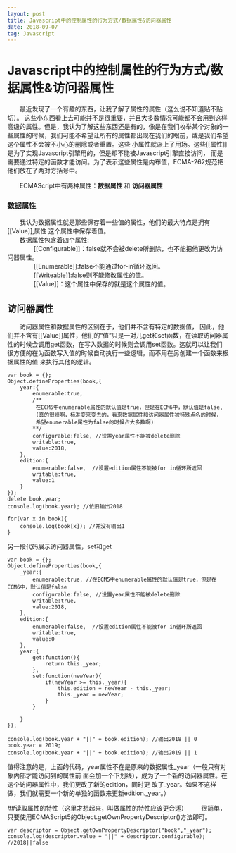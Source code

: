 ```yaml
---
layout: post
title: Javascript中的控制属性的行为方式/数据属性&访问器属性
date: 2018-09-07
tag: Javascript
---
```


# Javascript中的控制属性的行为方式/数据属性&访问器属性

&emsp;&emsp;最近发现了一个有趣的东西，让我了解了属性的属性（这么说不知道贴不贴切）。
这些小东西看上去可能并不是很重要，并且大多数情况可能都不会用到这样高级的属性。但是，我认为了解这些东西还是有的，像是在我们枚举某个对象的一些属性的时候，我们可能不希望让所有的属性都出现在我们的眼前，或是我们希望这个属性不会被不小心的删除或者重置。这些
小属性就派上了用场。这些[[属性]]是为了实现Javascript引擎用的，但是却不能被Javascript引擎直接访问，
而是需要通过特定的函数才能访问。为了表示这些属性是内布值，ECMA-262规范把他们放在了两对方括号中。

&emsp;&emsp;ECMAScript中有两种属性：**数据属性** 和 **访问器属性**

### 数据属性
&emsp;&emsp;我认为数据属性就是那些保存着一些值的属性，他们的最大特点是拥有[[Value]],属性
 这个属性中保存着值。  
  &emsp;&emsp;数据属性包含着四个属性:  
  &emsp;&emsp; &emsp;&emsp;[[Configurable]]：false就不会被delete所删除，也不能把他更改为访问器属性。  
  &emsp;&emsp; &emsp;&emsp;[[Enumerable]]:false不能通过for-in循环返回。  
  &emsp;&emsp; &emsp;&emsp;[[Writeable]]:false则不能修改属性的值。  
  &emsp;&emsp; &emsp;&emsp;[[Value]]：这个属性中保存的就是这个属性的值。

## 访问器属性  
 &emsp;&emsp;访问器属性和数据属性的区别在于，他们并不含有特定的数据值，
  因此，他们并不含有[[Value]]属性，他们的“值”只是一对儿get和set函数，在读取访问器属
  性的时候会调用get函数，在写入数据的时候则会调用set函数。这就可以让我们
  很方便的在为函数写入值的时候自动执行一些逻辑，而不用在另创建一个函数来根据属性的值
  来执行其他的逻辑。
  ```
  var book = {};
  Object.defineProperties(book,{
      year:{
          enumerable:true,
          /**
           在ECM5中enumerable属性的默认值是true，但是在ECM6中，默认值是false,
           (真的很烦啊，标准变来变去的，看来数据属性和访问器属性被特殊点名的时候，
           希望enumerable属性为false的时候占大多数啊)
          **/
          configurable:false, //设置year属性不能被delete删除
          writable:true,
          value:2018,
      },
      edition:{
          enumerable:false,  //设置edition属性不能被for in循环所返回
          writable:true,
          value:1
      }
  });
  delete book.year;
  console.log(book.year); //依旧输出2018

  for(var x in book){
      console.log(book[x]); //并没有输出1
  }

```

另一段代码展示访问器属性，set和get
```
var book = {};
Object.defineProperties(book,{
    _year:{
        enumerable:true, //在ECM5中enumerable属性的默认值是true，但是在ECM6中，默认值是false
        configurable:false, //设置year属性不能被delete删除
        writable:true,
        value:2018,
    },
    edition:{
        enumerable:false,  //设置edition属性不能被for in循环所返回
        writable:true,
        value:0
    },
    year:{
        get:function(){
            return this._year;
        },
        set:function(newYear){
            if(newYear >= this._year){
                this.edition = newYear - this._year;
                this._year = newYear;
            }
        }

    }
});

console.log(book.year + "||" + book.edition); //输出2018 || 0
book.year = 2019;
console.log(book.year + "||" + book.edition); //输出2019 || 1

```

值得注意的是，上面的代码，year属性不在是原来的数据属性_year（一般只有对象内部才能访问到的属性前
面会加一个下划线），成为了一个新的访问器属性。在这个访问器属性中，我们更改了新的edition，同时更
改了_year。如果不这样做，我们就需要一个新的单独的函数来更新edition._year。）

##读取属性的特性（这里才想起来，叫做属性的特性应该更合适）
&emsp;&emsp;很简单，只要使用ECMAScript5的Object.getOwnPropertyDescriptor()方法即可。
```
var descriptor = Object.getOwnPropertyDescriptor("book","_year");
console.log(descriptor.value + "||" + descriptor.configurable);
//2018||false
```
